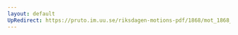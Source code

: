 ```yaml
---
layout: default
UpRedirect: https://pruto.im.uu.se/riksdagen-motions-pdf/1868/mot_1868__fk__90/mot_1868__fk__90-003.pdf
---
```

